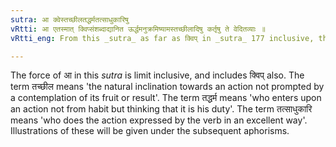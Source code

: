 ```yaml
---
sutra: आ क्वेस्तच्छीलतद्धर्मतत्साधुकारिषु
vRtti: आ एतस्मात् क्विप्संशब्दाद्यानित ऊर्द्धमनुक्रमिष्यामस्तच्छीलादिषु कर्तृषु ते वेदितव्याः ॥
vRtti_eng: From this _sutra_ as far as क्विप् in _sutra_ 177 inclusive, the affixes that we shall treat of, are to be understood in the sense of agents having such a habit, or nature, or having skill in such and such action.

---
```

The force of आ in this _sutra_ is limit inclusive, and includes क्विप् also. The term तच्छील means 'the natural inclination towards an action not prompted by a contemplation of its fruit or result'. The term तद्धर्म means 'who enters upon an action not from habit but thinking that it is his duty'. The term तत्साधुकारि means 'who does the action expressed by the verb in an excellent way'. Illustrations of these will be given under the subsequent aphorisms.
